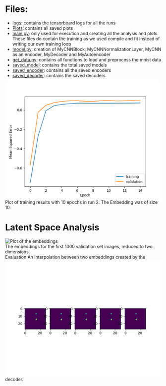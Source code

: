 # Files: 
* [logs](logs): contains the tensorboard logs for all the runs
* [Plots](Plots): contains all saved plots
* [main.py](main.py): only used for execution and creating all the analysis and plots. These files do contain the training as we used compile and fit instead of writing our own training loop
* [model.py](model.py): creation of MyCNNBlock, MyCNNNormalizationLayer, MyCNN as an encoder, MyDecoder and MyAutoencoder
* [get_data.py](get_data.py): contains all functions to load and preprocess the mnist data
* [saved_model](saved_model): contains the total saved models
* [saved_encoder](saved_encoder): contains all the saved encoders
* [saved_decoder](saved_decoder): contains the saved decoders

<img src="Plots/run2.png" align="left" alt="Plot of training results with 15 epochs in run 2" width="700"/>
Plot of training results with 10 epochs in run 2. The Embedding was of size 10. 
<br clear="left"/>

# Latent Space Analysis
<img src="Plots/run2_embedded.png" align="left" alt="Plot of the embeddings" width="700"/>
The embeddings for the first 1000 validation set images, reduced to two dimensions. 
<br clear="left"/>
Evaluation
<img src="Plots/run2_interpolation.png" align="left" alt="Plot of an interpolation between two embeddings" width="700"/>
An Interpolation between two embeddings created by the decoder. 
<br clear="left"/>